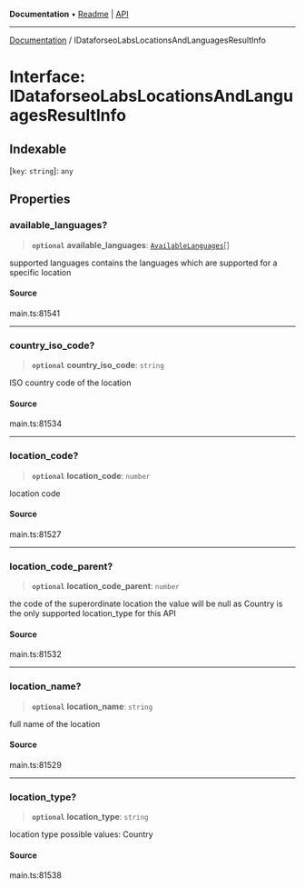 **Documentation** • [Readme](../README.md) \| [API](../globals.md)

***

[Documentation](../README.md) / IDataforseoLabsLocationsAndLanguagesResultInfo

# Interface: IDataforseoLabsLocationsAndLanguagesResultInfo

## Indexable

 \[`key`: `string`\]: `any`

## Properties

### available\_languages?

> **`optional`** **available\_languages**: [`AvailableLanguages`](../classes/AvailableLanguages.md)[]

supported languages
contains the languages which are supported for a specific location

#### Source

main.ts:81541

***

### country\_iso\_code?

> **`optional`** **country\_iso\_code**: `string`

ISO country code of the location

#### Source

main.ts:81534

***

### location\_code?

> **`optional`** **location\_code**: `number`

location code

#### Source

main.ts:81527

***

### location\_code\_parent?

> **`optional`** **location\_code\_parent**: `number`

the code of the superordinate location
the value will be null as Country is the only supported location_type for this API

#### Source

main.ts:81532

***

### location\_name?

> **`optional`** **location\_name**: `string`

full name of the location

#### Source

main.ts:81529

***

### location\_type?

> **`optional`** **location\_type**: `string`

location type
possible values:
Country

#### Source

main.ts:81538
